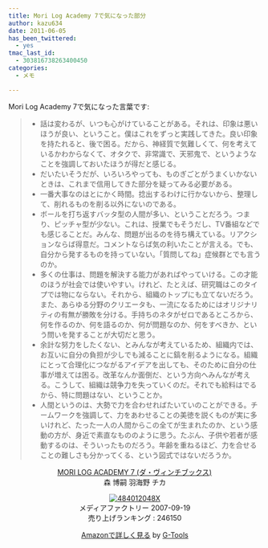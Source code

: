 ```yaml
---
title: Mori Log Academy 7で気になった部分
author: kazu634
date: 2011-06-05
has_been_twittered:
  - yes
tmac_last_id:
  - 303816738263400450
categories:
  - メモ

---
```

Mori Log Academy 7で気になった言葉です:

>   * 話は変わるが、いつも心がけていることがある。それは、印象は悪いほうが良い、ということ。僕はこれをずっと実践してきた。良い印象を持たれると、後で困る。だから、神経質で気難しくて、何を考えているかわからなくて、オタクで、非常識で、天邪鬼で、というようなことを強調しておいたほうが得だと感じる。
>   * だいたいそうだが、いろいろやっても、ものぎごとがうまくいかないときは、これまで信用してきた部分を疑ってみる必要がある。
>   * 一番大事なのはとにかく時間。捻出するわけに行かないから、整理して、削れるものを削る以外にないのである。
>   * ボールを打ち返すバッタ型の人間が多い、ということだろう。つまり、ピッチャ型が少ない。これは、授業でもそうだし、TV番組などでも感じることだ。みんな、問題が出るのを待ち構えている。リアクションならば得意だ。コメントならば気の利いたことが言える。でも、自分から発するものを持っていない。「質問してね」症候群とでも言うのか。
>   * 多くの仕事は、問題を解決する能力があればやっていける。この才能のほうが社会では使いやすい。けれど、たとえば、研究職はこのタイプでは物にならない。それから、組織のトップにも立てないだろう。また、あらゆる分野のクリエータも、一流になるためにはオリジナリティの有無が勝敗を分ける。手持ちのネタがゼロであるところから、何を作るのか、何を語るのか、何が問題なのか、何をすべきか、という問いを発することが大切だと思う。
>   * 余計な努力をしたくない、とみんなが考えているため、組織内では、お互いに自分の負担が少しでも減ることに鎬を削るようになる。組織にとって合理化につながるアイデアを出しても、そのために自分の仕事が増えては困る。改革なんか面倒だ、という方向へみんなが考える。こうして、組織は競争力を失っていくのだ。それでも給料はでるから、特に問題はない、ということか。
>   * 人間というのは、大勢で力を合わせればたいていのことができる。チームワークを強調して、力をあわせることの美徳を説くものが実に多いけれど、たった一人の人間からこの全てが生まれたのか、という感動の方が、身近で素直なもののように思う。たぶん、子供や若者が感動するのは、そういったものだろう。年齢を重ねるほど、力を合せることの難しさも分かってくる、という図式ではないだろうか。
<p style="text-align: center;">
<a href="http://www.amazon.co.jp/MORI-LOG-ACADEMY-7-%E3%83%80%E3%83%BB%E3%83%B4%E3%82%A3%E3%83%B3%E3%83%81%E3%83%96%E3%83%83%E3%82%AF%E3%82%B9/dp/484012048X%3FSubscriptionId%3D15SMZCTB9V8NGR2TW082%26tag%3Dsimsnes-22%26linkCode%3Dxm2%26camp%3D2025%26creative%3D165953%26creativeASIN%3D484012048X" onclick="__gaTracker('send', 'event', 'outbound-article', 'http://www.amazon.co.jp/MORI-LOG-ACADEMY-7-%E3%83%80%E3%83%BB%E3%83%B4%E3%82%A3%E3%83%B3%E3%83%81%E3%83%96%E3%83%83%E3%82%AF%E3%82%B9/dp/484012048X%3FSubscriptionId%3D15SMZCTB9V8NGR2TW082%26tag%3Dsimsnes-22%26linkCode%3Dxm2%26camp%3D2025%26creative%3D165953%26creativeASIN%3D484012048X', 'MORI LOG ACADEMY 7 (ダ・ヴィンチブックス)');" target="_blank">MORI LOG ACADEMY 7 (ダ・ヴィンチブックス)</a><img style="border: none;" src="http://www.assoc-amazon.jp/e/ir?t=simsnes-22&l=ur2&o=9" alt="" width="1" height="1" /><br /> 森 博嗣 羽海野 チカ
</p>

<p style="text-align: center;">
<a href="http://www.amazon.co.jp/MORI-LOG-ACADEMY-7-%E3%83%80%E3%83%BB%E3%83%B4%E3%82%A3%E3%83%B3%E3%83%81%E3%83%96%E3%83%83%E3%82%AF%E3%82%B9/dp/484012048X%3FSubscriptionId%3D15SMZCTB9V8NGR2TW082%26tag%3Dsimsnes-22%26linkCode%3Dxm2%26camp%3D2025%26creative%3D165953%26creativeASIN%3D484012048X" onclick="__gaTracker('send', 'event', 'outbound-article', 'http://www.amazon.co.jp/MORI-LOG-ACADEMY-7-%E3%83%80%E3%83%BB%E3%83%B4%E3%82%A3%E3%83%B3%E3%83%81%E3%83%96%E3%83%83%E3%82%AF%E3%82%B9/dp/484012048X%3FSubscriptionId%3D15SMZCTB9V8NGR2TW082%26tag%3Dsimsnes-22%26linkCode%3Dxm2%26camp%3D2025%26creative%3D165953%26creativeASIN%3D484012048X', '');" target="_blank"><img class="aligncenter" src="https://images-na.ssl-images-amazon.com/images/I/516nYaNEWRL._SL160_.jpg" border="0" alt="484012048X" /></a><br /> <span>メディアファクトリー 2007-09-19<br /> 売り上げランキング : 246150</span>
</p>

<span></span>

<p style="text-align: center;">
<span><a href="http://www.amazon.co.jp/MORI-LOG-ACADEMY-7-%E3%83%80%E3%83%BB%E3%83%B4%E3%82%A3%E3%83%B3%E3%83%81%E3%83%96%E3%83%83%E3%82%AF%E3%82%B9/dp/484012048X%3FSubscriptionId%3D15SMZCTB9V8NGR2TW082%26tag%3Dsimsnes-22%26linkCode%3Dxm2%26camp%3D2025%26creative%3D165953%26creativeASIN%3D484012048X" onclick="__gaTracker('send', 'event', 'outbound-article', 'http://www.amazon.co.jp/MORI-LOG-ACADEMY-7-%E3%83%80%E3%83%BB%E3%83%B4%E3%82%A3%E3%83%B3%E3%83%81%E3%83%96%E3%83%83%E3%82%AF%E3%82%B9/dp/484012048X%3FSubscriptionId%3D15SMZCTB9V8NGR2TW082%26tag%3Dsimsnes-22%26linkCode%3Dxm2%26camp%3D2025%26creative%3D165953%26creativeASIN%3D484012048X', 'Amazonで詳しく見る');" target="_blank">Amazonで詳しく見る</a></span><span> by <a href="http://www.goodpic.com/mt/aws/index.html" onclick="__gaTracker('send', 'event', 'outbound-article', 'http://www.goodpic.com/mt/aws/index.html', 'G-Tools');">G-Tools</a></span>
</p>
